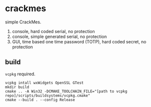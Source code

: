 # crackmes

simple CrackMes.

1. console, hard coded serial, no protection
2. console, simple generated serial, no protection
3. GUI, time based one time password (TOTP), hard coded secret, no protection

## build

`vcpkg` required.

```shell
vcpkg intall wxWidgets OpenSSL GTest
mkdir build
cmake .. -A Win32 -DCMAKE_TOOLCHAIN_FILE="[path to vcpkg repo]/scripts/buildsystems/vcpkg.cmake"
cmake --build . --config Release
```
